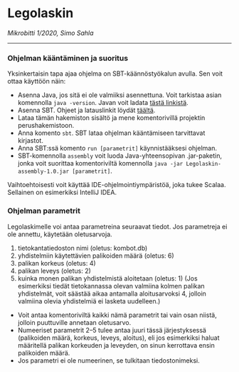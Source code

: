 # Legolaskin

*Mikrobitti 1/2020, Simo Sahla*

----

### Ohjelman kääntäminen ja suoritus

Yksinkertaisin tapa ajaa ohjelma on SBT-käännöstyökalun avulla. Sen voit ottaa käyttöön näin:

- Asenna Java, jos sitä ei ole valmiiksi asennettuna. Voit tarkistaa asian komennolla `java -version`. Javan voit ladata [tästä linkistä](https://www.java.com/download/).
- Asenna SBT. Ohjeet ja latauslinkit löydät [täältä](https://www.scala-sbt.org/1.x/docs/Setup.html).
- Lataa tämän hakemiston sisältö ja mene komentorivillä projektin perushakemistoon.
- Anna komento `sbt`. SBT lataa ohjelman kääntämiseen tarvittavat kirjastot.
- Anna SBT:ssä komento `run [parametrit]` käynnistääksesi ohjelman.
- SBT-komennolla `assembly` voit luoda Java-yhteensopivan .jar-paketin, jonka voit suorittaa komentoriviltä komennolla `java -jar Legolaskin-assembly-1.0.jar [parametrit]`.

Vaihtoehtoisesti voit käyttää IDE-ohjelmointiympäristöä, joka tukee Scalaa. Sellainen on esimerkiksi IntelliJ IDEA.

### Ohjelman parametrit

Legolaskimelle voi antaa parametreina seuraavat tiedot. Jos parametreja ei ole annettu, käytetään oletusarvoja.

1. tietokantatiedoston nimi (oletus: kombot.db)
2. yhdistelmiin käytettävien palikoiden määrä (oletus: 6)
3. palikan korkeus (oletus: 4)
4. palikan leveys (oletus: 2)
5. kuinka monen palikan yhdistelmistä aloitetaan (oletus: 1) (Jos esimerkiksi tiedät tietokannassa olevan valmiina kolmen palikan yhdistelmät, voit säästää aikaa antamalla aloitusarvoksi 4, jolloin valmiina olevia yhdistelmiä ei lasketa uudelleen.)

- Voit antaa komentoriviltä kaikki nämä parametrit tai vain osan niistä, jolloin puuttuville annetaan oletusarvo. 
- Numeeriset parametrit 2–5 tulee antaa juuri tässä järjestyksessä (palikoiden määrä, korkeus, leveys, aloitus), eli jos esimerkiksi haluat määritellä palikan korkeuden ja leveyden, on sinun kerrottava ensin palikoiden määrä. 
- Jos parametri ei ole numeerinen, se tulkitaan tiedostonimeksi.
